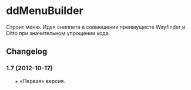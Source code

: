 # ddMenuBuilder
Строит меню. Идея сниппета в совмещении преимуществ Wayfinder и Ditto при значительном упрощении кода.

## Changelog
### 1.7 (2012-10-17)
* \+ «Первая» версия.

<style>ul{list-style:none;}</style>